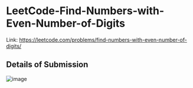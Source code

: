 # LeetCode-Find-Numbers-with-Even-Number-of-Digits
Link: https://leetcode.com/problems/find-numbers-with-even-number-of-digits/
## Details of Submission
![image](https://user-images.githubusercontent.com/51401355/225640921-143fde21-7197-4e71-b632-43536a32b937.png)
